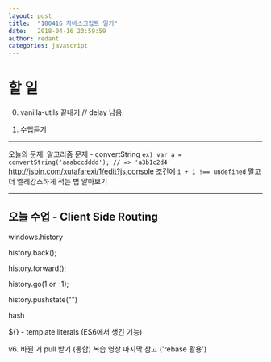 ```yaml
---
layout: post
title:  "180416 자바스크립트 일기"
date:   2018-04-16 23:59:59
author: redant
categories: javascript
---
```


# 할 일 

0. vanilla-utils 끝내기 // delay 남음.

1. 수업듣기

---

오늘의 문제! 알고리즘 문제 - convertString 
`ex) var a = convertString('aaabccdddd'); // => 'a3b1c2d4'`
http://jsbin.com/xutafarexi/1/edit?js,console
조건에 `i + 1 !== undefined` 말고 더 엘레강스하게 적는 법 알아보기


---

## 오늘 수업 - Client Side Routing

windows.history

history.back();

history.forward();

history.go(1 or -1);

history.pushstate("")

hash

${}  -  template literals (ES6에서 생긴 기능)

v6. 바뀐 거 pull 받기 (통합) 복습 영상 마지막 참고 ('rebase 활용')









